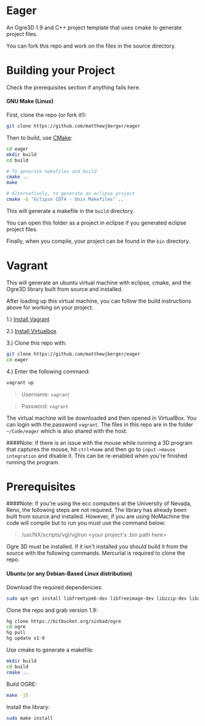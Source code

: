# Eager
An Ogre3D 1.9 and C++ project template that uses cmake to generate project files.

You can fork this repo and work on the files in the source directory.

# Building your Project

Check the prerequisites section if anything fails here.

#### GNU Make (Linux)

First, clone the repo (or fork it!):

```bash
git clone https://github.com/matthewjberger/eager		
```		

Then to build, use [CMake](https://cmake.org/):

```bash
cd eager
mkdir build
cd build

# To generate makefiles and build
cmake .. 
make

# Alternatively, to generate an eclipse project
cmake -G "Eclipse CDT4 - Unix Makefiles" .. 
```    

This will generate a makefile in the `build` directory. 

You can open this folder as a project in eclipse if you generated eclipse project files. 

Finally, when you compile, your project can be found in the `bin` directory.

# Vagrant

This will generate an ubuntu virtual machine with eclipse, cmake, and the Ogre3D library built from source and installed.

After loading up this virtual machine, you can follow the build instructions above for working on your project.

1.) [Install Vagrant](https://www.vagrantup.com/downloads.html)

2.) [Install Virtualbox](https://www.virtualbox.org/wiki/Downloads)

3.) Clone this repo with:

```bash
git clone https://github.com/matthewjberger/eager 
cd eager
```

4.) Enter the following command: 

```bash
vagrant up
```
> Username: `vagrant`

> Password: `vagrant`

The virtual machine will be downloaded and then opened in VirtualBox. You can login with the password `vagrant`. The files in this repo are in the folder `~/Code/eager` which is also shared with the host.

####Note: If there is an issue with the mouse while running a 3D program that captures the mouse, hit `ctrl+home` and then go to `input->mouse integration` and disable it. This can be re-enabled when you're finished running the program.

# Prerequisites

####Note: If you're using the ecc computers at the University of Nevada, Reno, the following steps are not required. The library has already been built from source and installed. However, if you are using NoMachine the code will compile but to run you must use the command below:
> /usr/NX/scripts/vgl/vglrun \<your project's .bin path here\>

Ogre 3D must be installed. If it isn't installed you should build it from the source with the following commands.  Mercurial is required to clone the repo.


#### Ubuntu (or any Debian-Based Linux distribution)

Download the required dependencies:

``` bash
sudo apt-get install libfreetype6-dev libfreeimage-dev libzzip-dev libxrandr-dev libxaw7-dev freeglut3-dev libgl1-mesa-dev libglu1-mesa-dev libcppunit-dev libboost1.58-* libois-dev mercurial cmake g++ gdb doxygen
```

Clone the repo and grab version 1.9:
```bash
hg clone https://bitbucket.org/sinbad/ogre
cd ogre
hg pull
hg update v1-9
```

Use cmake to generate a makefile:

```bash
mkdir build
cd build
cmake ..
```

Build OGRE:
```bash
make -j5
```

Install the library:
```bash
sudo make install
```
